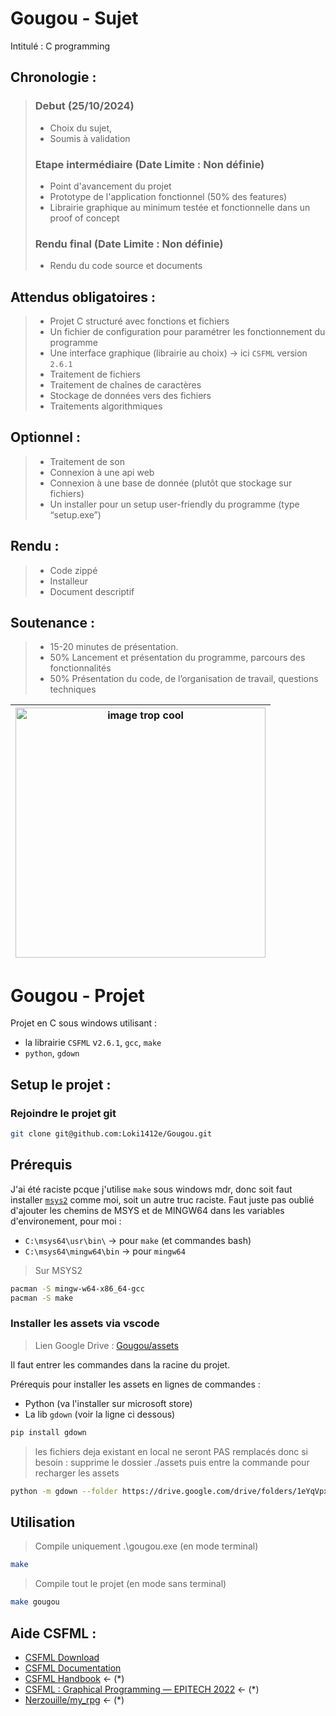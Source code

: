 # Gougou - Sujet

Intitulé : C programming

## Chronologie :

> ### Debut (25/10/2024)
>  * Choix du sujet,
>  * Soumis à validation
> ### Etape intermédiaire (Date Limite : Non définie)
> * Point d'avancement du projet
> * Prototype de l'application fonctionnel (50% des features)
> * Librairie graphique au minimum testée et fonctionnelle dans un proof of concept
> ### Rendu final (Date Limite : Non définie)
>  * Rendu du code source et documents

## Attendus obligatoires :
> - Projet C structuré avec fonctions et fichiers
> - Un fichier de configuration pour paramétrer les fonctionnement du programme
> - Une interface graphique (librairie au choix) -> ici `CSFML` version `2.6.1`
> - Traitement de fichiers
> - Traitement de chaînes de caractères
> - Stockage de données vers des fichiers
> - Traitements algorithmiques

## Optionnel :
> - Traitement de son
> - Connexion à une api web
> - Connexion à une base de donnée (plutôt que stockage sur fichiers)
> - Un installer pour un setup user-friendly du programme (type “setup.exe”)

## Rendu :
> - Code zippé
> - Installeur
> - Document descriptif

## Soutenance :
> - 15-20 minutes de présentation.
> - 50% Lancement et présentation du programme, parcours des fonctionnalités
> - 50% Présentation du code, de l’organisation de travail, questions techniques


| <img src="https://i.ibb.co/RQZWfsP/die-wand.jpg" alt="image trop cool" width="400"> |
| :-: |


# Gougou - Projet

Projet en C sous windows utilisant : 
- la librairie `CSFML` v`2.6.1`, `gcc`, `make`
- `python`, `gdown`

## Setup le projet :

### Rejoindre le projet git
```bash
git clone git@github.com:Loki1412e/Gougou.git
```

## Prérequis

J'ai été raciste pcque j'utilise `make` sous windows mdr, donc soit faut installer [`msys2`](https://www.msys2.org/) comme moi, soit un autre truc raciste.
Faut juste pas oublié d'ajouter les chemins de MSYS et de MINGW64 dans les variables d'environement, pour moi :
- `C:\msys64\usr\bin\` -> pour `make` (et commandes bash)
- `C:\msys64\mingw64\bin` -> pour `mingw64`

> Sur MSYS2
```bash
pacman -S mingw-w64-x86_64-gcc
pacman -S make
```

### Installer les assets via vscode
> Lien Google Drive : [Gougou/assets](https://drive.google.com/drive/folders/1eYqVpx6OT2iBl6RiNMA0K5kwdwIUOAKj?usp=sharing)

Il faut entrer les commandes dans la racine du projet.

Prérequis pour installer les assets en lignes de commandes :
- Python (va l'installer sur microsoft store)
- La lib `gdown` (voir la ligne ci dessous)

```bash
pip install gdown
```

> les fichiers deja existant en local ne seront PAS remplacés
> donc si besoin : supprime le dossier ./assets puis entre la commande pour recharger les assets

```bash
python -m gdown --folder https://drive.google.com/drive/folders/1eYqVpx6OT2iBl6RiNMA0K5kwdwIUOAKj?usp=sharing
```

## Utilisation

> Compile uniquement .\gougou.exe (en mode terminal)
```bash
make
```

> Compile tout le projet (en mode sans terminal)
```bash
make gougou
```

## Aide CSFML :

* <a href="https://www.sfml-dev.org/download/csfml/" target="blank">CSFML Download</a>
* <a href="https://26.customprotocol.com/csfml/index.htm" target="blank">CSFML Documentation</a>
* <a href="https://csfml.1l.is/" target="blank">CSFML Handbook</a> <- (\*)
* <a href="https://epitech-2022-technical-documentation.readthedocs.io/en/latest/csfml.html" target="blank">CSFML : Graphical Programming — EPITECH 2022</a> <- (\*)
* <a href="https://github.com/Nerzouille/my_rpg" target="blank">Nerzouille/my_rpg</a> <- (\*)
